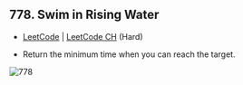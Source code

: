## 778. Swim in Rising Water

-  [LeetCode](https://leetcode.com/problems/swim-in-rising-water/) | [LeetCode CH](https://leetcode.cn/problems/swim-in-rising-water/) (Hard)

-   Return the minimum time when you can reach the target.

![778](https://assets.leetcode.com/uploads/2021/06/29/swim2-grid-1.jpg)

